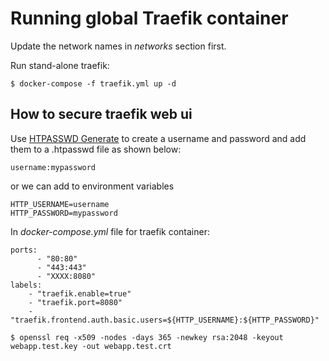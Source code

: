 # Running global Traefik container

Update the network names in *networks* section first. 

Run stand-alone traefik:
```
$ docker-compose -f traefik.yml up -d
```

## How to secure traefik web ui
Use [HTPASSWD Generate](http://www.htaccesstools.com/htpasswd-generator/) to create a username and password and add them to a .htpasswd file as shown below:
```
username:mypassword
```
or we can add to environment variables
```
HTTP_USERNAME=username
HTTP_PASSWORD=mypassword
```
In *docker-compose.yml* file for traefik container:
```
ports:
      - "80:80"
      - "443:443"
      - "XXXX:8080"
labels:
	- "traefik.enable=true"
	- "traefik.port=8080"
	- "traefik.frontend.auth.basic.users=${HTTP_USERNAME}:${HTTP_PASSWORD}"
```

```
$ openssl req -x509 -nodes -days 365 -newkey rsa:2048 -keyout webapp.test.key -out webapp.test.crt
```
